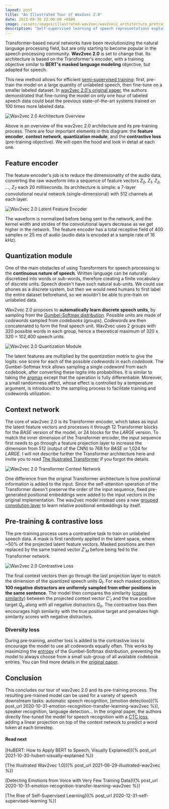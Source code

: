 ```yaml
---
layout: post
title: "An Illustrated Tour of Wav2vec 2.0"
date: 2021-09-30 22:00:00 +0800
image: /assets/images/illustrated-wav2vec/wav2vec2_architecture_pretraining.png
description: "Self-supervised learning of speech representations explained visually."
---
```


Transformer-based neural networks have been revolutionizing the natural language processing field, but are only starting to become popular in the speech processing community. **Wav2vec 2.0** is set to change that. Its architecture is based on the Transformer's encoder, with a training objective similar to **BERT's masked language modeling** objective, but adapted for speech.

This new method allows for efficient [semi-supervised training](https://en.wikipedia.org/wiki/Semi-supervised_learning): first, pre-train the model on a large quantity of unlabeled speech, then fine-tune on a smaller labeled dataset. In [wav2vec 2.0's original paper](https://proceedings.neurips.cc/paper/2020/hash/92d1e1eb1cd6f9fba3227870bb6d7f07-Abstract.html), the authors demonstrated that fine-tuning the model on only one hour of labeled speech data could beat the previous state-of-the-art systems trained on 100 times more labeled data.

![Wav2vec 2.0 Architecture Overview](/assets/images/illustrated-wav2vec/wav2vec2_architecture_pretraining.png)

Above is an overview of the wav2vec 2.0 architecture and its pre-training process. There are four important elements in this diagram: the **feature encoder**, **context network**, **quantization module**, and the **contrastive loss** (pre-training objective). We will open the hood and look in detail at each one.

## Feature encoder

The feature encoder's job is to reduce the dimensionality of the audio data, converting the raw waveform into a sequence of feature vectors *Z<sub>0</sub>, Z<sub>1</sub>, Z<sub>2</sub>, ..., Z<sub>T</sub>* each 20 milliseconds. Its architecture is simple: a 7-layer convolutional neural network (single-dimensional) with 512 channels at each layer.

![Wav2vec 2.0 Latent Feature Encoder](/assets/images/illustrated-wav2vec/wav2vec2_feature_encoder.png)

The waveform is normalized before being sent to the network, and the kernel width and strides of the convolutional layers decrease as we get higher in the network. The feature encoder has a total receptive field of 400 samples or 25 ms of audio (audio data is encoded at a sample rate of 16 kHz).

## Quantization module

One of the main obstacles of using Transformers for speech processing is the **continuous nature of speech**. Written language can be naturally discretized into words or sub-words, therefore creating a finite vocabulary of discrete units. Speech doesn't have such natural sub-units. We could use phones as a discrete system, but then we would need humans to first label the entire dataset beforehand, so we wouldn't be able to pre-train on unlabeled data.

Wav2vec 2.0 proposes to **automatically learn discrete speech units**, by sampling from the [Gumbel-Softmax distribution](https://paperswithcode.com/method/gumbel-softmax). Possible units are made of *codewords* sampled from *codebooks* (groups). *Codewords* are then concatenated to form the final speech unit. Wav2vec uses 2 groups with 320 possible words in each group, hence a theoretical maximum of 320 x 320 = 102,400 speech units.

![Wav2vec 2.0 Quantization Module](/assets/images/illustrated-wav2vec/wav2vec2_quantization_module.png)

The latent features are multiplied by the *quantization matrix* to give the logits: one score for each of the possible *codewords* in each *codebook*. The Gumbel-Softmax trick allows sampling a single codeword from each codebook, after converting these logits into probabilities. It is similar to taking the [argmax](https://en.wikipedia.org/wiki/Arg_max) except that the operation is fully differentiable. Moreover, a small randomness effect, whose effect is controlled by a temperature argument, is introduced to the sampling process to facilitate training and codewords utilization.

## Context network

The core of wav2vec 2.0 is its Transformer encoder, which takes as input the latent feature vectors and processes it through 12 Transformer blocks for the *BASE* version of the model, or 24 blocks for the *LARGE* version. To match the inner dimension of the Transformer encoder, the input sequence first needs to go through a feature projection layer to increase the dimension from 512 (output of the CNN) to 768 for *BASE* or 1,024 for *LARGE*. I will not describe further the Transformer architecture here and invite you to read [The Illustrated Transformer](https://jalammar.github.io/illustrated-transformer/) if you forgot the details.

![Wav2vec 2.0 Transformer Context Network](/assets/images/illustrated-wav2vec/wav2vec2_context_network_transformer.png)

One difference from the original Transformer architecture is how positional information is added to the input. Since the self-attention operation of the Transformer doesn't preserve the order of the input sequence, fixed pre-generated positional embeddings were added to the input vectors in the original implementation. The wav2vec model instead uses a new [grouped convolution layer](https://paperswithcode.com/method/grouped-convolution) to learn relative positional embeddings by itself.

## Pre-training & contrastive loss

The pre-training process uses a contrastive task to train on unlabeled speech data. A mask is first randomly applied in the latent space, where ~50% of the projected latent feature vectors. Masked positions are then replaced by the same trained vector *Z'<sub>M</sub>* before being fed to the Transformer network.

![Wav2vec 2.0 Contrastive Loss](/assets/images/illustrated-wav2vec/wav2vec2_contrastive_loss.png)

The final context vectors then go through the last projection layer to match the dimension of the quantized speech units *Q<sub>t</sub>*. For each masked position, **100 negative distractors are uniformly sampled from other positions in the same sentence**. The model then compares the similarity ([cosine similarity](https://en.wikipedia.org/wiki/Cosine_similarity)) between the projected context vector *C'<sub>t</sub>* and the true positive target *Q<sub>p</sub>* along with all negative distractors *Q<sub>ñ</sub>*. The contrastive loss then encourages high similarity with the true positive target and penalizes high similarity scores with negative distractors.

### Diversity loss

During pre-training, another loss is added to the contrastive loss to encourage the model to use all codewords equally often. This works by maximizing the [entropy](https://en.wikipedia.org/wiki/Entropy_(information_theory)) of the Gumbel-Softmax distribution, preventing the model to always choose from a small sub-group of all available codebook entries. You can find more details in the [original paper](https://proceedings.neurips.cc/paper/2020/hash/92d1e1eb1cd6f9fba3227870bb6d7f07-Abstract.html).

## Conclusion

This concludes our tour of wav2vec 2.0 and its pre-training process. The resulting pre-trained model can be used for a variety of speech downstream tasks: automatic speech recognition, [emotion detection]({% post_url 2020-10-31-emotion-recognition-transfer-learning-wav2vec %}), speaker recognition, language detection... In the original paper, the authors directly fine-tuned the model for speech recognition with a [CTC loss](https://distill.pub/2017/ctc/), adding a linear projection on top of the context network to predict a word token at each timestep.


#### Read next

[HuBERT: How to Apply BERT to Speech, Visually Explained]({% post_url 2021-10-30-hubert-visually-explained %})

[The Illustrated Wav2vec 1.0]({% post_url 2021-06-29-illustrated-wav2vec %})

[Detecting Emotions from Voice with Very Few Training Data]({% post_url 2020-10-31-emotion-recognition-transfer-learning-wav2vec %})

[The Rise of Self-Supervised Learning]({% post_url 2020-12-31-self-supervised-learning %})

